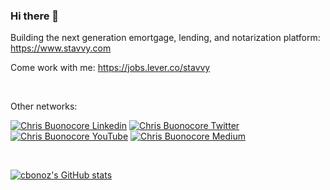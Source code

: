 ### Hi there 👋


Building the next generation emortgage, lending, and notarization platform: https://www.stavvy.com

Come work with me: https://jobs.lever.co/stavvy

<br/>

Other networks:

[![Chris Buonocore Linkedin](https://img.shields.io/badge/LinkedIn-0077B5?style=for-the-badge&logo=linkedin&logoColor=white)](https://www.linkedin.com/in/chrisbuonocore/)
[![Chris Buonocore Twitter](https://img.shields.io/badge/Twitter-1DA1F2?style=for-the-badge&logo=twitter&logoColor=white)](https://twitter.com/chrisbcore)
[![Chris Buonocore YouTube](https://img.shields.io/badge/YouTube-FF0000?style=for-the-badge&logo=youtube&logoColor=white)](https://www.youtube.com/channel/UCWSH8_FzTxTMV7vlkCLWqwA)
[![Chris Buonocore Medium](https://img.shields.io/badge/Medium-000000?style=for-the-badge&logo=medium&logoColor=white)](https://medium.com/@chrisbcore)

<br/>

[![cbonoz's GitHub stats](https://github-readme-stats.vercel.app/api?username=cbonoz)](https://github.com/anuraghazra/github-readme-stats)



<!--
**cbonoz/cbonoz** is a ✨ _special_ ✨ repository because its `README.md` (this file) appears on your GitHub profile.

Here are some ideas to get you started:

- 🔭 I’m currently working on ...
- 🌱 I’m currently learning ...
- 👯 I’m looking to collaborate on ...
- 🤔 I’m looking for help with ...
- 💬 Ask me about ...
- 📫 How to reach me: ...
- 😄 Pronouns: ...
- ⚡ Fun fact: ...
-->
